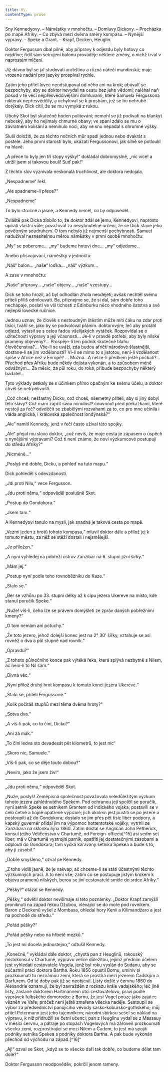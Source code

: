 ```yaml
---
title: V\.
contentType: prose
---
```


<section>

Sny Kennedyovy. – Náměstky v mnohočtu. – Domluvy Dickovy. – Procházka po mapě Afriky. – Co zbývá mezi dvěma směry kompasu. – Nynější výpravy. – Speke a Grant. – Krapf, Decken, Heuglin.

Doktor Fergusson dbal pilně, aby přípravy k odjezdu byly hotovy co nejdříve; řídil sám setrojení balonu prováděje některé změny, o nichž trval v naprostém mlčení.

Již dávno byl se jal studovati arabštinu a různá nářečí mandinská; maje vrozené nadání pro jazyky prospíval rychle.

Zatím jeho přítel lovec neodstupoval od něho ani na krok; obávalť se bezpochyby, aby se doktor nevydal na cestu bez jeho vědomí; naléhal naň posud v té věci nejpřesvědčivějšími domluvami, které Samuela Fergussona nikterak nepřesvědčily, a uchyloval se k prosbám, jež se ho nehrubě dotýkaly. Dick cítil, že se mu vymyká z rukou.

Ubohý Skot byl skutečně hoden politování; nemohl se již podívati na blankyt nebeský, aby ho nejímaly chmurné obavy; ve spaní zdálo se mu o závratném kolísání a neminulo noci, aby ve snu nepadal s ohromné výšky.

Sluší doložiti, že za těchto nočních můr spadl jednou nebo dvakrát s postele. Jeho první starostí bylo, ukázati Fergussonovi, jak silně se potloukl na hlavě.

„A přece to byly jen tři stopy výšky!“ dokládal dobromyslně, „nic více! a utržil jsem si takovou bouli! Suď pak!“

Z těchto slov vyznívala neskonalá truchlivost, ale doktora nedojala.

„Nespadneme“ řekl.

„Ale spadneme-li přece?“

„Nespadneme“

To bylo stručné a jasné, a Kennedy neměl, co by odpověděl.

Zvláště pak Dicka zlobilo to, že doktor zdál se jemu, Kennedyovi, naprosto upírati vlastní vůle; považoval za nevyhnutelné určení, že se Dick stane jeho povětrným soudruhem. O tom nebylo již nejmenší pochybnosti. Samuel nadužíval nesnesitelnou měrou náměstky v první osobě mnohočtu:

„My“ se pobereme… „my“ budeme hotovi dne… „my“ odjedeme…

Anebo přisvojovací, náměstky v jednočtu:

„Náš“ balon… „naše“ loďka… „náš“ výzkum…

A zase v mnohočtu:

„Naše“ přípravy… „naše“ objevy… „naše“ vzestupy…

Dick se toho hrozil, ač byl odhodlán zhola neodejeti; avšak nechtěl svému příteli příliš odmlouvati. Ba, přiznejme se, že si dal, sám dobře toho nechápaje, poslati ve vší tichosti z Edinburku něco vhodného šatstva a své nejlepší lovecké ručnice.

Jednou uznav, že člověk s nestoudným štěstím může míti čáku na zdar proti tisíci, tvářil se, jako by se podvoloval přáním. doktorovým; leč aby protáhl odjezd, vytasil se s celou řadou všelijakých vytáček. Rozpovídal se o užitečnosti výpravy a její včasnosti… Je-li v pravdě potřebí, aby byly nilské prameny objeveny?… Prospěje-li ten podnik skutečně blahu člověčenstva?… Vše-li se uváží, zda budou afričtí národové šťastnější, dostane-li se jim vzdělanosti? Ví-li se mimo to s jistotou, není-li vzdělanost spíše v Africe než v Evropě? … Možná…A nelze-li předkem ještě počkati?… Přechod přes Afriku bude někdy dojista vykonán, a to způsobem méně odvážným… Za měsíc, za půl roku, do roka, přibude bezpochyby některý badatel…

Tyto výklady setkaly se s účinkem přímo opačným ke svému účelu, a doktor chvěl se netrpělivostí.

„Což chceš, nešťastný Dicku, což chceš, ošemetný příteli, aby si jiný dobyl této slávy? Což mám zapřít svou minulost? couvnout před překážkami, které nestojí za řeč? odvděčit se zbabělými rozvahami za to, co pro mne učinila i vláda anglická, i královská společnost londýnská?“

„Ale“ namítl Kennedy, jenž v řeči často užíval této spojky.

„Ale“ přejal mu slovo doktor, „což nevíš, že moje cesta je zápasem o úspěch s nynějšími výpravami? Což ti není známo, že noví výzkumcové postupují do středu Afriky?“

„Nicméně…“

„Poslyš mě dobře, Dicku, a pohleď na tuto mapu.“

Dick pohleděl s odevzdaností.

„Jdi proti Nilu,“ vece Fergusson.

„Jdu proti němu,“ odpověděl poslušně Skot.

„Postup do Gondokora.“

„Jsem tam.“

A Kennedyovi tanulo na mysli, jak snadná je taková cesta po mapě.

„Vezmi jeden z hrotů tohoto kompasu,“ mluvil doktor dále a přilož jej k tomuto městu, za něž se stěží dostali i nejsmělejší.

„Je přiložen.“

„A nyní vyhledej na pobřeží ostrov Zanzibar na 6. stupni jižní šířky.“

„Mám jej.“

„Postup nyní podle toho rovnoběžníku do Kaze.“

„Stalo se.“

„Ber se vzhůru po 33. stupni délky až k cípu jezera Ukereve na místo, kde stanul poručík Speke.“

„Nuže! víš-li, čeho lze se právem domýšleti ze zpráv daných pobřežními kmeny?“

„O tom nemám ani potuchy.“

„Že toto jezero, jehož dolejší konec jest na 2° 30' šířky, vztahuje se asi rovněž o dva a půl stupně nad rovník.“

„Opravdu?“

„Z tohoto půlnočního konce pak výtéká řeka, která splývá nezbytně s Nilem, ač není-li to Nil sám.“

„Divná věc.“

„Nyní přilož druhý hrot kompasu k tomuto konci jezera Ukereve.“

„Stalo se, příteli Fergussone.“

„Kolik počítáš stupňů mezi těma dvěma hroty?“

„Sotva dva.“

„A víš-li pak, co to činí, Dicku?“

„Ani za mák.“

„To činí ledva sto devadesát pět kilometrů, to jest nic“

„Skoro nic, Samuele.“

„Víš-li pak, co se děje touto dobou?“

„Nevím, jako že jsem živ!“

* * *

„Jdu proti němu,“ odpověděl Skot.

„Nuže, poslyš! Zeměpisná společnost považovala veledůležitým výzkum tohoto jezera zahlédnutého Spekem. Pod ochranou její spolčil se poručík, nyní setník Speke se setníkem Grantem od indického vojska; postavili se v čelo četné a hojně opatřené výpravě; jich úkolem jest pustiti se po jezeře a postoupiti až do Gondokora; dostalo se jim přes pět tisíc liber podpory, a kapský guvernér přidal jim na výpomoc hottentotské vojáky; vytrhli ze Zanzibara na sklonku října 1860. Zatím dostal se Angličan John Petherick, konsul jejího Veličenstva v Chartumě, od Foreign-officeu[^15] asi sedm set liber; má v Chartumě vystrojiti parník, opatřiti jej dostatečnými zásobami a odplouti do Gondokara; tam vyčká karavany setníka Spekea a bude s to, aby ji zásobil.“

„Dobře smyšleno,“ ozval se Kennedy.

„Z toho vidíš jasně, že je nakvap, ač chceme-li se státi účastnými těchto výzkumných prací. A to není vše; zatím co se postupuje jistým krokem k objevu pramenů nilských, berou se jiní cestovatelé směle do srdce Afriky.“

„Pěšky?“ otázal se Kennedy.

„Pěšky,“ odvětil doktor nevšímaje si této poznámky. „Doktor Krapf zamýšlí proniknuti na západ řekou Džubou, vlévající se do moře pod rovníkem. Baron z Deckenů vyšel z Mombasa, ohledal hory Kenii a Kilimandžaro a jest na pochodě do středu.“

„Pořád pěšky?“

„Pořád pěšky nebo na hřbetě mezků.“

„To jest mi docela jednostejno,“ odtušil Kennedy.

„Konečně,“ vykládal dále doktor, „chystá pan z Heuglinů, rakouský místokonsul v Chartumě, výpravu velice důležitou, jejímž předním účelem jest vyhledati cestovatele Vogela, jenž byl roku vyslán do Sudanu, aby se súčastnil prací doktora Bartha. Roku 1856 opustil Bornu, umíniv si prozkoumati tu neznámou zemi, která se prostírá mezi jezerem Čadským a Darfurem. Od té doby pak již se neobjevil. Listy došlé v červnu 1860 do Alexandrie oznamují, že byl zavražděn z rozkazu krále vadajského; leč jiné listy, zaslané doktorem Hartmannem otci cestovatelovu, praví podle vyprávek fulbského domorodce z Bornu, že jest Vogel pouze jako zajatec vězněn ve Vaře; pročež není ještě zmařena všecka naděje. Sestoupil se výbor za předsednictví panujícího vévody sasko-kobursko-gothského; můj přítel Petermann jest jeho tajemníkem; národní sbírkou sešel se náklad na výpravu, k níž přidružili se četní učenci; pan z Heuglinu vydal se z Massauy v měsíci červnu, a pátraje po stopách Vogelových má zároveň prozkoumati všecku zemi, rozprostírající se mezi Nilem a Čadem, to jest má spojiti podniky setníka Spekea s podniky doktora Bartha. A pak bude vykonán přechod od východu na západ.[^16]“

„Aj!“ ozval se Skot, „když se to všecko daří tak dobře, co budeme dělat tam dole?“

Doktor Fergusson neodpověděv, pokrčil jenom rameny.

</section>
